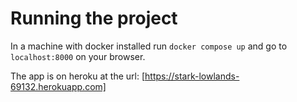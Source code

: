 # Running the project
In a machine with docker installed run `docker compose up` and go to `localhost:8000` on your browser.

The app is on heroku at the url:
[https://stark-lowlands-69132.herokuapp.com]